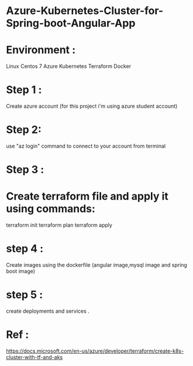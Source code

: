 # Azure-Kubernetes-Cluster-for-Spring-boot-Angular-App
# Environment :
Linux Centos 7
Azure 
Kubernetes 
Terraform 
Docker
# Step 1 :
Create azure account (for this project i'm using azure student account)
# Step 2:
use "az login" command to connect to your account from terminal 
# Step 3 :
# Create terraform file and apply it using commands:
 terraform init 
terraform plan 
terraform apply
# step 4 : 
Create images using the dockerfile (angular image,mysql image and spring boot image)
# step 5 :
create deployments and services .
# Ref :
https://docs.microsoft.com/en-us/azure/developer/terraform/create-k8s-cluster-with-tf-and-aks
